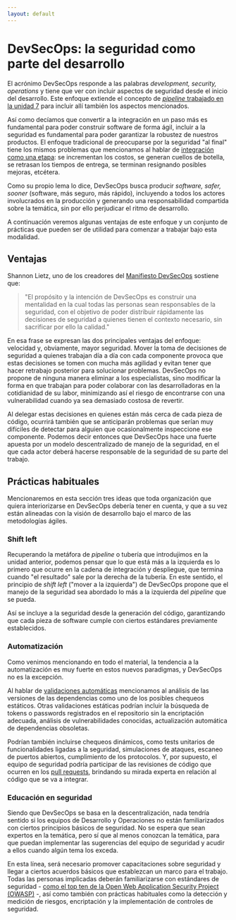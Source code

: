 ```yaml
---
layout: default
---
```


# DevSecOps: la seguridad como parte del desarrollo

El acrónimo DevSecOps responde a las palabras _development, security, operations_ y tiene que ver con incluir aspectos de seguridad desde el inicio del desarrollo. Este enfoque extiende el concepto de [_pipeline_ trabajado en la unidad 7](../ci-cd/intro) para incluir allí también los aspectos mencionados.

Así como decíamos que convertir a la integración en un paso más es fundamental para poder construir software de forma ágil, incluir a la seguridad es fundamental para poder garantizar la robustez de nuestros productos. El enfoque tradicional de preocuparse por la seguridad "al final" tiene los mismos problemas que mencionamos al hablar de [integración como una etapa](../scm-git/integracion): se incrementan los costos, se generan cuellos de botella, se retrasan los tiempos de entrega, se terminan resignando posibles mejoras, etcétera.

Como su propio lema lo dice, DevSecOps busca producir _software, safer, sooner_ (software, más seguro, más rápido), incluyendo a todos los actores involucrados en la producción y generando una responsabilidad compartida sobre la temática, sin por ello perjudicar el ritmo de desarrollo.

A continuación veremos algunas ventajas de este enfoque y un conjunto de prácticas que pueden ser de utilidad para comenzar a trabajar bajo esta modalidad.

## Ventajas 

Shannon Lietz, uno de los creadores del [Manifiesto DevSecOps](https://www.devsecops.org/) sostiene que:

> "El propósito y la intención de DevSecOps es construir una mentalidad en la cual todas las personas sean responsables de la seguridad, con el objetivo de poder distribuir rápidamente las decisiones de seguridad a quienes tienen el contexto necesario, sin sacrificar por ello la calidad."

En esa frase se expresan las dos principales ventajas del enfoque: velocidad y, obviamente, mayor seguridad. Mover la toma de decisiones de seguridad a quienes trabajan día a día con cada componente provoca que estas decisiones se tomen con mucha más agilidad y evitan tener que hacer retrabajo posterior para solucionar problemas. DevSecOps no propone de ninguna manera eliminar a los especialistas, sino modificar la forma en que trabajan para poder colaborar con las desarrolladoras en la cotidianidad de su labor, minimizando así el riesgo de encontrarse con una vulnerabilidad cuando ya sea demasiado costosa de revertir.

Al delegar estas decisiones en quienes están más cerca de cada pieza de código, ocurrirá también que se anticiparán problemas que serían muy difíciles de detectar para alguien que ocasionalmente inspeccione ese componente. Podemos decir entonces que DevSecOps hace una fuerte apuesta por un modelo descentralizado de manejo de la seguridad, en el que cada actor deberá hacerse responsable de la seguridad de su parte del trabajo.

## Prácticas habituales

Mencionaremos en esta sección tres ideas que toda organización que quiera interiorizarse en DevSecOps debería tener en cuenta, y que a su vez están alineadas con la visión de desarrollo bajo el marco de las metodologías ágiles.

### Shift left

Recuperando la metáfora de _pipeline_ o tubería que introdujimos en la unidad anterior, podemos pensar que lo que está más a la izquierda es lo primero que ocurre en la cadena de integración y despliegue, que termina cuando "el resultado" sale por la derecha de la tubería. En este sentido, el principio de _shift left_ ("mover a la izquierda") de DevSecOps propone que el manejo de la seguridad sea abordado lo más a la izquierda del _pipeline_ que se pueda.

Así se incluye a la seguridad desde la generación del código, garantizando que cada pieza de software cumple con ciertos estándares previamente establecidos.

### Automatización

Como venimos mencionando en todo el material, la tendencia a la automatización es muy fuerte en estos nuevos paradigmas, y DevSecOps no es la excepción. 

Al hablar de [validaciones automáticas](../ci-cd/validacion-automatica) mencionamos al análisis de las versiones de las dependencias como uno de los posibles chequeos estáticos. Otras validaciones estáticas podrían incluir la búsqueda de tokens o passwords registrados en el repositorio sin la encriptación adecuada, análisis de vulnerabilidades conocidas, actualización automática de dependencias obsoletas.

Podrían también incluirse chequeos dinámicos, como tests unitarios de funcionalidades ligadas a la seguridad, simulaciones de ataques, escaneo de puertos abiertos, cumplimiento de los protocolos. Y, por supuesto, el equipo de seguridad podría participar de las revisiones de código que ocurren en los [pull requests](../git-branch/pull-requests), brindando su mirada experta en relación al código que se va a integrar.

### Educación en seguridad

Siendo que DevSecOps se basa en la descentralización, nada tendría sentido si los equipos de Desarrollo y Operaciones no están familiarizados con ciertos principios básicos de seguridad. No se espera que sean expertos en la temática, pero sí que al menos conozcan la temática, para que puedan implementar las sugerencias del equipo de seguridad y acudir a ellos cuando algún tema los exceda.

En esta línea, será necesario promover capacitaciones sobre seguridad y llegar a ciertos acuerdos básicos que establezcan un marco para el trabajo. Todas las personas implicadas deberán familiarizarse con estándares de seguridad - [como el top ten de la Open Web Application Security Project (OWASP)](https://owasp.org/www-project-top-ten/) -, así como también con prácticas habituales como la detección y medición de riesgos, encriptación y la implementación de controles de seguridad.
